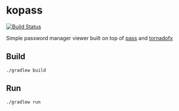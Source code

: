 # kopass
[![Build Status](https://travis-ci.org/eginez/kopass.svg?branch=master)](https://travis-ci.org/eginez/kopass)

Simple password manager viewer built on top of [pass](https://www.passwordstore.org) and [tornadofx](https://github.com/edvin/tornadofx)

## Build
```
./gradlew build
```

## Run
```
./gradlew run
```
